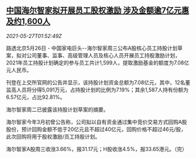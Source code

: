 <!--1622080863000-->
[中国海尔智家拟开展员工股权激励 涉及金额逾7亿元惠及约1,600人](https://cn.reuters.com/article/haier-smart-home-incentive-share-0526-we-idCNKCS2D805B)
------

<div><i>2021-05-27T01:52:49Z</i></div><p>路透北京5月26日 - 中国家电巨头--海尔智家周三公布A股核心员工持股计划草案，拟对公司董事、监事、高级管理人员及核心人员开展员工持股激励计划，2021年员工持股计划确定的参与员工共计1,599人，提取激励基金的额度为7.08亿元人民币。</p><p>刊登在上交所官网的公告并显示，该持股计划资金总额为7.08亿元，其中，12名董监高人员将分得5,091万元，占持股计划的比例为7.19%；其余1,587人持有份额为6.57亿元，占比92.81%。</p><p>海尔智家周二已披露该持股计划草案的摘要。</p><p>海尔智家今年3月初曾公告称，公司拟以自有资金通过集中竞价交易方式回购A股股份，预计回购金额不低于20亿元且不超过40亿元，回购价格不超过46元/股，此次回购将用于股权激励/员工持股计划。</p><p>海尔智家A股周三收涨3.66%，报31.17元；H股收涨4.5%，报33.65港元。（完）</p>
